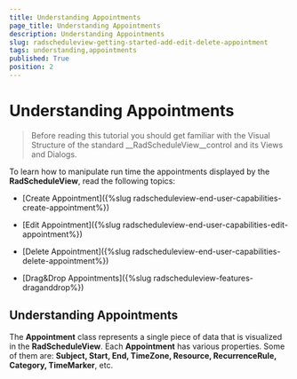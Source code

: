 ```yaml
---
title: Understanding Appointments
page_title: Understanding Appointments
description: Understanding Appointments
slug: radscheduleview-getting-started-add-edit-delete-appointment
tags: understanding,appointments
published: True
position: 2
---
```


# Understanding Appointments

>Before reading this tutorial you should get familiar with the Visual Structure of the standard __RadScheduleView__control and its Views and Dialogs.

To learn how to manipulate run time the appointments displayed by the __RadScheduleView__, read the following topics:

* [Create Appointment]({%slug radscheduleview-end-user-capabilities-create-appointment%})

* [Edit Appointment]({%slug radscheduleview-end-user-capabilities-edit-appointment%})

* [Delete Appointment]({%slug radscheduleview-end-user-capabilities-delete-appointment%})

* [Drag&Drop Appointments]({%slug radscheduleview-features-draganddrop%})

## Understanding Appointments

The __Appointment__ class represents a single piece of data that is visualized in the __RadScheduleView__. Each __Appointment__ has various properties. Some of them are: __Subject, Start, End, TimeZone, Resource, RecurrenceRule, Category, TimeMarker__, etc.
